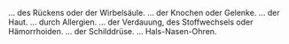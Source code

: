 

... des Rückens oder der Wirbelsäule.
... der Knochen oder Gelenke.
... der Haut.
... durch Allergien.
... der Verdauung, des Stoffwechsels oder Hämorrhoiden.
... der Schilddrüse.
... Hals-Nasen-Ohren.